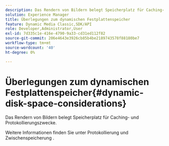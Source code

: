 ```yaml
---
description: Das Rendern von Bildern belegt Speicherplatz für Caching- und Protokollierungszwecke.
solution: Experience Manager
title: Überlegungen zum dynamischen Festplattenspeicher
feature: Dynamic Media Classic,SDK/API
role: Developer,Administrator,User
exl-id: 7d335c1e-416e-4790-9a33-cd31ed112f82
source-git-commit: 206e4643e3926cb85b4be2189743578f88180be7
workflow-type: tm+mt
source-wordcount: '40'
ht-degree: 0%

---
```


# Überlegungen zum dynamischen Festplattenspeicher{#dynamic-disk-space-considerations}

Das Rendern von Bildern belegt Speicherplatz für Caching- und Protokollierungszwecke.

Weitere Informationen finden Sie unter Protokollierung und Zwischenspeicherung .
